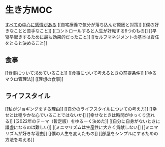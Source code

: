 # 生き方MOC

[すべての中心に感情がある](すべての中心に感情がある.md)
[[自宅療養で気分が落ち込んだ原因と対策]]
[[僕の好きなことと苦手なこと]]
[[コントロールすると人生が好転する9つのもの]]
[[早寝早起きするために最も効果的だったこと]]
[[セルフマネジメントの基本は責任をとると決めること]]

## 食事

[[食事について求めていること]]
[[食事について考えるときの前提条件]]
[[ゆるマクロ管理法]]
[[理想の食事]]

## ライフスタイル

[[私がジョギングをする理由]]
[[自分のライフスタイルについての考え方]]
[[幸せとは穏やかな心でいることではないか]]
[[幸せなときは時間がゆっくり流れる]]
[[2022年のテーマ（暫定版）をゆるーく決めた]]
[[自分に自身がないときに謙虚になるのは難しい]]
[[ミニマリズムは生産性に大きく貢献しない]]
[[ミニマリズムが好きな理由]]
[[僕の人生を変えたもの]]
[[部屋をシンプルにするための方法を考える]]
